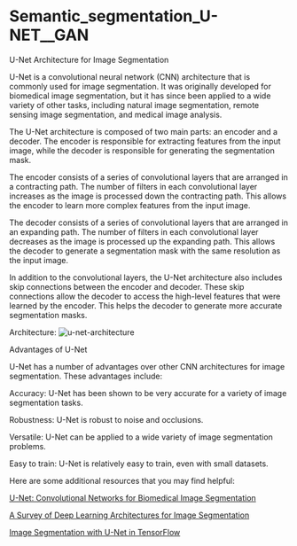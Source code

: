 # Semantic_segmentation_U-NET__GAN

U-Net Architecture for Image Segmentation

U-Net is a convolutional neural network (CNN) architecture that is commonly used for image segmentation. It was originally developed for biomedical image segmentation, but it has since been applied to a wide variety of other tasks, including natural image segmentation, remote sensing image segmentation, and medical image analysis.

The U-Net architecture is composed of two main parts: an encoder and a decoder. The encoder is responsible for extracting features from the input image, while the decoder is responsible for generating the segmentation mask.

The encoder consists of a series of convolutional layers that are arranged in a contracting path. The number of filters in each convolutional layer increases as the image is processed down the contracting path. This allows the encoder to learn more complex features from the input image.

The decoder consists of a series of convolutional layers that are arranged in an expanding path. The number of filters in each convolutional layer decreases as the image is processed up the expanding path. This allows the decoder to generate a segmentation mask with the same resolution as the input image.

In addition to the convolutional layers, the U-Net architecture also includes skip connections between the encoder and decoder. These skip connections allow the decoder to access the high-level features that were learned by the encoder. This helps the decoder to generate more accurate segmentation masks.

Architecture:
![u-net-architecture](https://github.com/Venkatesan03/Semantic_segmentation_U-NET__GAN/assets/116782185/d8587904-8e62-46c2-98d5-5b90f0675383)


Advantages of U-Net

U-Net has a number of advantages over other CNN architectures for image segmentation. These advantages include:

Accuracy: U-Net has been shown to be very accurate for a variety of image segmentation tasks.

Robustness: U-Net is robust to noise and occlusions.

Versatile: U-Net can be applied to a wide variety of image segmentation problems.

Easy to train: U-Net is relatively easy to train, even with small datasets.

Here are some additional resources that you may find helpful:

[U-Net: Convolutional Networks for Biomedical Image Segmentation](https://arxiv.org/abs/1505.04597)

[A Survey of Deep Learning Architectures for Image Segmentation](https://arxiv.org/abs/1904.05548)

[Image Segmentation with U-Net in TensorFlow](https://www.tensorflow.org/tutorials/images/segmentation)